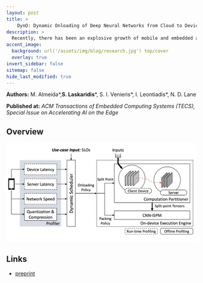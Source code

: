 ```yaml
---
layout: post
title: >
    DynO: Dynamic Onloading of Deep Neural Networks from Cloud to Device
description: >
  Recently, there has been an explosive growth of mobile and embedded applications using convolutional neural networks(CNNs). To alleviate their excessive computational demands, developers have traditionally resorted to cloud offloading, inducing high infrastructure costs and a strong dependence on networking conditions. On the other end, the emergence of powerful SoCs is gradually enabling on-device execution. Nonetheless, low- and mid-tier platforms still struggle to run state-of-the-art CNNs sufficiently. In this paper, we present DynO, a distributed inference framework that combines the best of both worlds to address several challenges, such as device heterogeneity, varying bandwidth and multi-objective requirements. Key components that enable this are its novel CNN-specific data packing method, which exploits the variability of precision needs in different parts of the CNN when onloading computation, and its novel scheduler that jointly tunes the partition point and transferred data precision at run time to adapt inference to its execution environment. Quantitative evaluation shows that DynO outperforms the current state-of-the-art, improving throughput by over an order of magnitude over device-only execution and up to 7.9x over competing CNN offloading systems, with up to 60x less data transferred.
accent_image: 
  background: url('/assets/img/blog/research.jpg') top/cover
  overlay: true
invert_sidebar: false
sitemap: false
hide_last_modified: true
---
```


**Authors:** M. Almeida\*,**S. Laskaridis**\*,  S. I. Venieris\*, I. Leontiadis\*,  N. D. Lane

**Published at:** _ACM Transactions of Embedded Computing Systems (TECS), Special Issue on Accelerating AI on the Edge_

## Overview

![DynO](/assets/img/blog/dyno/dyno.png)


## Links 

* [preprint](https://arxiv.org/abs/2104.09949)


